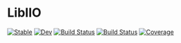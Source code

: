 # LibIIO

[![Stable](https://img.shields.io/badge/docs-stable-blue.svg)](https://oliver@kliebisch.net.github.io/LibIIO.jl/stable/)
[![Dev](https://img.shields.io/badge/docs-dev-blue.svg)](https://oliver@kliebisch.net.github.io/LibIIO.jl/dev/)
[![Build Status](https://github.com/oliver@kliebisch.net/LibIIO.jl/actions/workflows/CI.yml/badge.svg?branch=main)](https://github.com/oliver@kliebisch.net/LibIIO.jl/actions/workflows/CI.yml?query=branch%3Amain)
[![Build Status](https://ci.appveyor.com/api/projects/status/github/oliver@kliebisch.net/LibIIO.jl?svg=true)](https://ci.appveyor.com/project/oliver@kliebisch.net/LibIIO-jl)
[![Coverage](https://codecov.io/gh/oliver@kliebisch.net/LibIIO.jl/branch/main/graph/badge.svg)](https://codecov.io/gh/oliver@kliebisch.net/LibIIO.jl)
